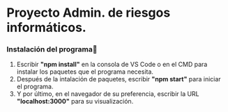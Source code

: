 # Proyecto Admin. de riesgos informáticos.

### Instalación del programa🔧
1. Escribir **"npm install"** en la consola de VS Code o en el CMD para instalar los paquetes 
   que el programa necesita.
2. Después de la intalación de paquetes, escribir **"npm start"** para iniciar el programa.
3. Y por último, en el navegador de su preferencia, escribir la URL **"localhost:3000"** para su visualización.
